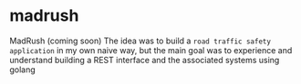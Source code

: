 # madrush
MadRush (coming soon)
 The idea was to build a `road traffic safety application` in my own naive way,
 but the main goal was to experience and understand building a REST interface
 and the associated systems using golang


